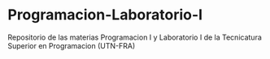 # Programacion-Laboratorio-I
Repositorio de las materias Programacion I y Laboratorio I de la Tecnicatura Superior en Programacion (UTN-FRA)
